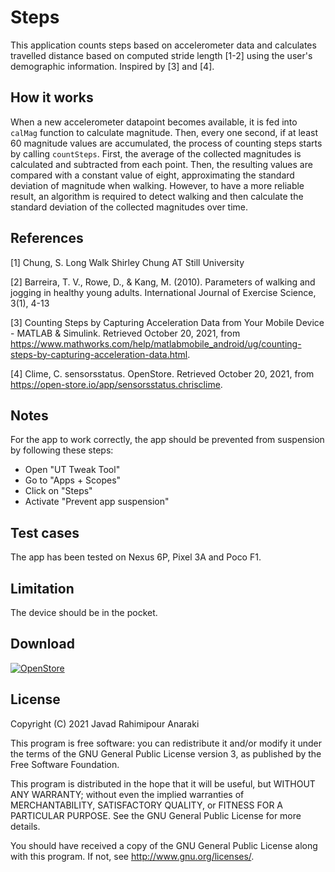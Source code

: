 # Steps
This application counts steps based on accelerometer data and calculates travelled distance based on computed stride length [1-2] using the user's demographic information. Inspired by [3] and [4].

## How it works
When a new accelerometer datapoint becomes available, it is fed into `calMag` function to calculate magnitude. Then, every one second, if at least 60 magnitude values are accumulated, the process of counting steps starts by calling `countSteps`. First, the average of the collected magnitudes is calculated and subtracted from each point. Then, the resulting values are compared with a constant value of eight, approximating the standard deviation of magnitude when walking. However, to have a more reliable result, an algorithm is required to detect walking and then calculate the standard deviation of the collected magnitudes over time.

## References
[1] Chung, S. Long Walk Shirley Chung AT Still University

[2] Barreira, T. V., Rowe, D., & Kang, M. (2010). Parameters of walking and jogging in healthy young adults. International Journal of Exercise Science, 3(1), 4-13

[3] Counting Steps by Capturing Acceleration Data from Your Mobile Device - MATLAB &amp; Simulink. Retrieved October 20, 2021, from https://www.mathworks.com/help/matlabmobile_android/ug/counting-steps-by-capturing-acceleration-data.html. 

[4] Clime, C. sensorsstatus. OpenStore. Retrieved October 20, 2021, from https://open-store.io/app/sensorsstatus.chrisclime. 

## Notes
For the app to work correctly, the app should be prevented from suspension by following these steps:
- Open "UT Tweak Tool"
- Go to "Apps + Scopes"
- Click on "Steps"
- Activate "Prevent app suspension"

## Test cases
The app has been tested on Nexus 6P, Pixel 3A and Poco F1. 

## Limitation
The device should be in the pocket.

## Download
[![OpenStore](https://open-store.io/badges/en_US.png)](https://open-store.io/app/steps.jranaraki)

## License
Copyright (C) 2021  Javad Rahimipour Anaraki

This program is free software: you can redistribute it and/or modify it under the terms of the GNU General Public License version 3, as published
by the Free Software Foundation.

This program is distributed in the hope that it will be useful, but WITHOUT ANY WARRANTY; without even the implied warranties of MERCHANTABILITY, SATISFACTORY QUALITY, or FITNESS FOR A PARTICULAR PURPOSE.  See the GNU General Public License for more details.

You should have received a copy of the GNU General Public License along with this program.  If not, see <http://www.gnu.org/licenses/>.
